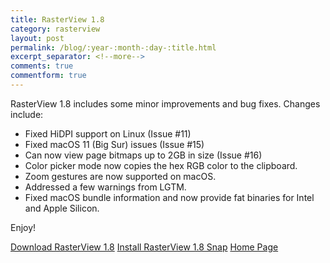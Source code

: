 ```yaml
---
title: RasterView 1.8
category: rasterview
layout: post
permalink: /blog/:year-:month-:day-:title.html
excerpt_separator: <!--more-->
comments: true
commentform: true
---
```


RasterView 1.8 includes some minor improvements and bug fixes.  Changes include:

- Fixed HiDPI support on Linux (Issue #11)
- Fixed macOS 11 (Big Sur) issues (Issue #15)
- Can now view page bitmaps up to 2GB in size (Issue #16)
- Color picker mode now copies the hex RGB color to the clipboard.
- Zoom gestures are now supported on macOS.
- Addressed a few warnings from LGTM.
- Fixed macOS bundle information and now provide fat binaries for Intel and
  Apple Silicon.

Enjoy!

<a class="btn btn-primary" href="https://github.com/michaelrsweet/rasterview/releases/tag/v1.8">Download RasterView 1.8</a>
<a class="btn btn-default" href="https://snapcraft.io/rasterview">Install RasterView 1.8 Snap</a>
<a class="btn btn-default" href="/rasterview/index.html">Home Page</a>
